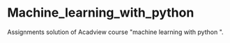 # Machine_learning_with_python
Assignments solution of Acadview course "machine learning with python ". 
